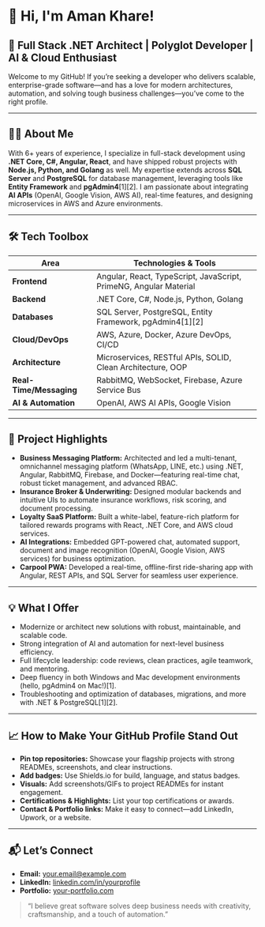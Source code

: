 # 👋 Hi, I'm Aman Khare!

## 🚀 Full Stack .NET Architect | Polyglot Developer | AI & Cloud Enthusiast

Welcome to my GitHub! If you’re seeking a developer who delivers scalable, enterprise-grade software—and has a love for modern architectures, automation, and solving tough business challenges—you’ve come to the right profile.

---

## 👨‍💻 About Me

With 6+ years of experience, I specialize in full-stack development using **.NET Core, C#, Angular, React**, and have shipped robust projects with **Node.js, Python, and Golang** as well. My expertise extends across **SQL Server** and **PostgreSQL** for database management, leveraging tools like **Entity Framework** and **pgAdmin4**[1][2]. I am passionate about integrating **AI APIs** (OpenAI, Google Vision, AWS AI), real-time features, and designing microservices in AWS and Azure environments.

---

## 🛠️ Tech Toolbox

| Area               | Technologies & Tools        |
|--------------------|----------------------------|
| **Frontend**       | Angular, React, TypeScript, JavaScript, PrimeNG, Angular Material |
| **Backend**        | .NET Core, C#, Node.js, Python, Golang      |
| **Databases**      | SQL Server, PostgreSQL, Entity Framework, pgAdmin4[1][2] |
| **Cloud/DevOps**   | AWS, Azure, Docker, Azure DevOps, CI/CD     |
| **Architecture**   | Microservices, RESTful APIs, SOLID, Clean Architecture, OOP |
| **Real-Time/Messaging** | RabbitMQ, WebSocket, Firebase, Azure Service Bus |
| **AI & Automation**| OpenAI, AWS AI APIs, Google Vision          |

---

## 🌟 Project Highlights

- **Business Messaging Platform:** Architected and led a multi-tenant, omnichannel messaging platform (WhatsApp, LINE, etc.) using .NET, Angular, RabbitMQ, Firebase, and Docker—featuring real-time chat, robust ticket management, and advanced RBAC.
- **Insurance Broker & Underwriting:** Designed modular backends and intuitive UIs to automate insurance workflows, risk scoring, and document processing.
- **Loyalty SaaS Platform:** Built a white-label, feature-rich platform for tailored rewards programs with React, .NET Core, and AWS cloud services.
- **AI Integrations:** Embedded GPT-powered chat, automated support, document and image recognition (OpenAI, Google Vision, AWS services) for business optimization.
- **Carpool PWA:** Developed a real-time, offline-first ride-sharing app with Angular, REST APIs, and SQL Server for seamless user experience.

---

## 💡 What I Offer

- Modernize or architect new solutions with robust, maintainable, and scalable code.
- Strong integration of AI and automation for next-level business efficiency.
- Full lifecycle leadership: code reviews, clean practices, agile teamwork, and mentoring.
- Deep fluency in both Windows and Mac development environments (hello, pgAdmin4 on Mac!)[1].
- Troubleshooting and optimization of databases, migrations, and more with .NET & PostgreSQL[1][2].

---

## 📈 How to Make Your GitHub Profile Stand Out

- **Pin top repositories:** Showcase your flagship projects with strong READMEs, screenshots, and clear instructions.
- **Add badges:** Use Shields.io for build, language, and status badges.
- **Visuals:** Add screenshots/GIFs to project READMEs for instant engagement.
- **Certifications & Highlights:** List your top certifications or awards.
- **Contact & Portfolio links:** Make it easy to connect—add LinkedIn, Upwork, or a website.

---

## 📬 Let’s Connect

- **Email:** your.email@example.com
- **LinkedIn:** [linkedin.com/in/yourprofile](#)
- **Portfolio:** [your-portfolio.com](#)

> “I believe great software solves deep business needs with creativity, craftsmanship, and a touch of automation.”

